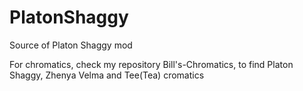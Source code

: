 # PlatonShaggy
Source of Platon Shaggy mod

For chromatics, check my repository Bill's-Chromatics, to find Platon Shaggy, Zhenya Velma and Tee(Tea) cromatics
